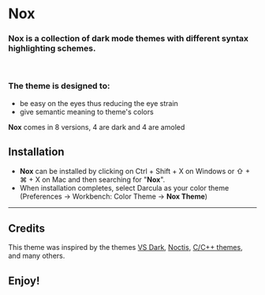 # **Nox**

### **Nox** is a collection of dark mode themes with different syntax highlighting schemes.

<br>

### The theme is designed to:

* be easy on the eyes thus reducing the eye strain
* give semantic meaning to theme's colors

**Nox** comes in 8 versions, 4 are dark and 4 are amoled

## Installation

* **Nox** can be installed by clicking on Ctrl + Shift + X on Windows or ⇧ + ⌘ + X on Mac and then searching for "**Nox**".
* When installation completes, select Darcula as your color theme (Preferences → Workbench: Color Theme → **Nox Theme**)

<hr>

## Credits

This theme was inspired by the themes 
[VS Dark](https://github.com/Microsoft/vscode/tree/main/extensions/theme-defaults/themes), 
[Noctis](https://github.com/liviuschera/noctis), 
[C/C++ themes](https://github.com/microsoft/vscode-cpptools/tree/main/Themes),
and many others.


## **Enjoy!**
